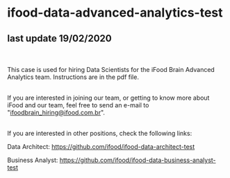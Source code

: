 # ifood-data-advanced-analytics-test
## last update 19/02/2020
<br><br>
This case is used for hiring Data Scientists for the iFood Brain Advanced Analytics team. Instructions are in the pdf file. <br><br>

If you are interested in joining our team, or getting to know more about iFood and our team, feel free to send an e-mail to "ifoodbrain_hiring@ifood.com.br".<br><br>

If you are interested in other positions, check the following links:

Data Architect: https://github.com/ifood/ifood-data-architect-test

Business Analyst: https://github.com/ifood/ifood-data-business-analyst-test
